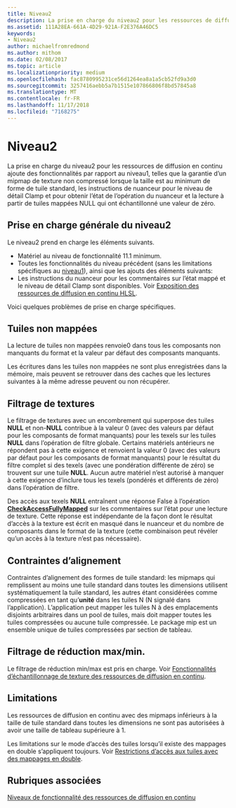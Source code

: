```yaml
---
title: Niveau2
description: La prise en charge du niveau2 pour les ressources de diffusion en continu ajoute des fonctionnalités par rapport au niveau1, telles que la garantie d’un mipmap de texture non compressé lorsque la taille est au minimum de forme de tuile standard, les instructions de nuanceur pour le niveau de détail Clamp et pour obtenir l’état de l’opération du nuanceur et la lecture à partir de tuiles mappées NULL qui ont échantillonné une valeur de zéro.
ms.assetid: 111A28EA-661A-4D29-921A-F2E376A46DC5
keywords:
- Niveau2
author: michaelfromredmond
ms.author: mithom
ms.date: 02/08/2017
ms.topic: article
ms.localizationpriority: medium
ms.openlocfilehash: fac8780995231ce56d1264ea8a1a5cb52fd9a3d0
ms.sourcegitcommit: 3257416aebb5a7b1515e107866806f8bd57845a8
ms.translationtype: MT
ms.contentlocale: fr-FR
ms.lasthandoff: 11/17/2018
ms.locfileid: "7168275"
---
```

# <a name="tier-2"></a>Niveau2


La prise en charge du niveau2 pour les ressources de diffusion en continu ajoute des fonctionnalités par rapport au niveau1, telles que la garantie d’un mipmap de texture non compressé lorsque la taille est au minimum de forme de tuile standard, les instructions de nuanceur pour le niveau de détail Clamp et pour obtenir l’état de l’opération du nuanceur et la lecture à partir de tuiles mappées NULL qui ont échantillonné une valeur de zéro.

## <a name="span-idtier2generalsupportspanspan-idtier2generalsupportspanspan-idtier2generalsupportspantier-2-general-support"></a><span id="Tier_2_general_support"></span><span id="tier_2_general_support"></span><span id="TIER_2_GENERAL_SUPPORT"></span>Prise en charge générale du niveau2


Le niveau2 prend en charge les éléments suivants.

-   Matériel au niveau de fonctionnalité 11.1 minimum.
-   Toutes les fonctionnalités du niveau précédent (sans les limitations spécifiques au [niveau1](tier-1.md)), ainsi que les ajouts des éléments suivants:
-   Les instructions du nuanceur pour les commentaires sur l’état mappé et le niveau de détail Clamp sont disponibles. Voir [Exposition des ressources de diffusion en continu HLSL](hlsl-streaming-resources-exposure.md).

Voici quelques problèmes de prise en charge spécifiques.

## <a name="span-idnon-mappedtilesspanspan-idnon-mappedtilesspanspan-idnon-mappedtilesspannon-mapped-tiles"></a><span id="Non-mapped_tiles"></span><span id="non-mapped_tiles"></span><span id="NON-MAPPED_TILES"></span>Tuiles non mappées


La lecture de tuiles non mappées renvoie0 dans tous les composants non manquants du format et la valeur par défaut des composants manquants.

Les écritures dans les tuiles non mappées ne sont plus enregistrées dans la mémoire, mais peuvent se retrouver dans des caches que les lectures suivantes à la même adresse peuvent ou non récupérer.

## <a name="span-idtexturefilteringspanspan-idtexturefilteringspanspan-idtexturefilteringspantexture-filtering"></a><span id="Texture_filtering"></span><span id="texture_filtering"></span><span id="TEXTURE_FILTERING"></span>Filtrage de textures


Le filtrage de textures avec un encombrement qui superpose des tuiles **NULL** et non-**NULL** contribue à la valeur 0 (avec des valeurs par défaut pour les composants de format manquants) pour les texels sur les tuiles **NULL** dans l’opération de filtre globale. Certains matériels antérieurs ne répondent pas à cette exigence et renvoient la valeur 0 (avec des valeurs par défaut pour les composants de format manquants) pour le résultat du filtre complet si des texels (avec une pondération différente de zéro) se trouvent sur une tuile **NULL**. Aucun autre matériel n’est autorisé à manquer à cette exigence d’inclure tous les texels (pondérés et différents de zéro) dans l’opération de filtre.

Des accès aux texels **NULL** entraînent une réponse False à l’opération [**CheckAccessFullyMapped**](https://msdn.microsoft.com/library/windows/desktop/dn292083) sur les commentaires sur l’état pour une lecture de texture. Cette réponse est indépendante de la façon dont le résultat d’accès à la texture est écrit en masqué dans le nuanceur et du nombre de composants dans le format de la texture (cette combinaison peut révéler qu’un accès à la texture n’est pas nécessaire).

## <a name="span-idalignmentconstraintsspanspan-idalignmentconstraintsspanspan-idalignmentconstraintsspanalignment-constraints"></a><span id="Alignment_constraints"></span><span id="alignment_constraints"></span><span id="ALIGNMENT_CONSTRAINTS"></span>Contraintes d’alignement


Contraintes d’alignement des formes de tuile standard: les mipmaps qui remplissent au moins une tuile standard dans toutes les dimensions utilisent systématiquement la tuile standard, les autres étant considérées comme compressées en tant qu’**unité** dans les tuiles N (N signalé dans l’application). L’application peut mapper les tuiles N à des emplacements disjoints arbitraires dans un pool de tuiles, mais doit mapper toutes les tuiles compressées ou aucune tuile compressée. Le package mip est un ensemble unique de tuiles compressées par section de tableau.

## <a name="span-idminmaxreductionfilteringspanspan-idminmaxreductionfilteringspanspan-idminmaxreductionfilteringspanminmax-reduction-filtering"></a><span id="Min_Max_reduction_filtering"></span><span id="min_max_reduction_filtering"></span><span id="MIN_MAX_REDUCTION_FILTERING"></span>Filtrage de réduction max/min.


Le filtrage de réduction min/max est pris en charge. Voir [Fonctionnalités d’échantillonnage de texture des ressources de diffusion en continu](streaming-resources-texture-sampling-features.md).

## <a name="span-idlimitationsspanspan-idlimitationsspanspan-idlimitationsspanlimitations"></a><span id="Limitations"></span><span id="limitations"></span><span id="LIMITATIONS"></span>Limitations


Les ressources de diffusion en continu avec des mipmaps inférieurs à la taille de tuile standard dans toutes les dimensions ne sont pas autorisées à avoir une taille de tableau supérieure à 1.

Les limitations sur le mode d’accès des tuiles lorsqu’il existe des mappages en double s’appliquent toujours. Voir [Restrictions d’accès aux tuiles avec des mappages en double](tile-access-limitations-with-duplicate-mappings.md).

## <a name="span-idrelated-topicsspanrelated-topics"></a><span id="related-topics"></span>Rubriques associées


[Niveaux de fonctionnalité des ressources de diffusion en continu](streaming-resources-features-tiers.md)

 

 




